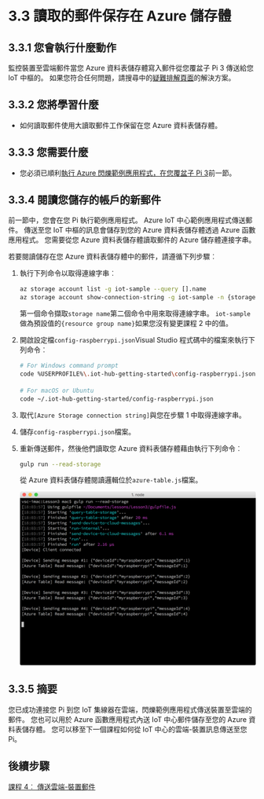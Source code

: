 <properties
 pageTitle="讀取郵件保存在 Azure 儲存體 |Microsoft Azure"
 description="監視您 Azure 資料表儲存體寫入裝置至雲端的郵件。"
 services="iot-hub"
 documentationCenter=""
 authors="shizn"
 manager="timlt"
 tags=""
 keywords=""/>

<tags
 ms.service="iot-hub"
 ms.devlang="multiple"
 ms.topic="article"
 ms.tgt_pltfrm="na"
 ms.workload="na"
 ms.date="10/21/2016"
 ms.author="xshi"/>

# <a name="33-read-messages-persisted-in-azure-storage"></a>3.3 讀取的郵件保存在 Azure 儲存體

## <a name="331-what-will-you-do"></a>3.3.1 您會執行什麼動作

監控裝置至雲端郵件當您 Azure 資料表儲存體寫入郵件從您覆盆子 Pi 3 傳送給您 IoT 中樞的。 如果您符合任何問題，請搜尋中的[疑難排解頁面](iot-hub-raspberry-pi-kit-node-troubleshooting.md)的解決方案。

## <a name="332-what-will-you-learn"></a>3.3.2 您將學習什麼

- 如何讀取郵件使用大讀取郵件工作保留在您 Azure 資料表儲存體。

## <a name="333-what-do-you-need"></a>3.3.3 您需要什麼

- 您必須已順利[執行 Azure 閃爍範例應用程式，在您覆盆子 Pi 3](iot-hub-raspberry-pi-kit-node-lesson3-run-azure-blink.md)前一節。

## <a name="334-read-new-messages-from-your-storage-account"></a>3.3.4 閱讀您儲存的帳戶的新郵件

前一節中，您會在您 Pi 執行範例應用程式。 Azure IoT 中心範例應用程式傳送郵件。 傳送至您 IoT 中樞的訊息會儲存到您的 Azure 資料表儲存體透過 Azure 函數應用程式。 您需要從您 Azure 資料表儲存體讀取郵件的 Azure 儲存體連接字串。

若要閱讀儲存在您 Azure 資料表儲存體中的郵件，請遵循下列步驟︰

1. 執行下列命令以取得連線字串︰

    ```bash
    az storage account list -g iot-sample --query [].name
    az storage account show-connection-string -g iot-sample -n {storage name}
    ```

    第一個命令擷取`storage name`第二個命令中用來取得連線字串。 `iot-sample`做為預設值的`{resource group name}`如果您沒有變更課程 2 中的值。

2. 開啟設定檔`config-raspberrypi.json`Visual Studio 程式碼中的檔案來執行下列命令︰

    ```bash
    # For Windows command prompt
    code %USERPROFILE%\.iot-hub-getting-started\config-raspberrypi.json

    # For macOS or Ubuntu
    code ~/.iot-hub-getting-started/config-raspberrypi.json
    ```

3. 取代`[Azure Storage connection string]`與您在步驟 1 中取得連線字串。
4. 儲存`config-raspberrypi.json`檔案。
5. 重新傳送郵件，然後他們讀取您 Azure 資料表儲存體藉由執行下列命令︰

    ```bash
    gulp run --read-storage
    ```

    從 Azure 資料表儲存體閱讀邏輯位於`azure-table.js`檔案。

    ![大執行-讀取儲存空間](media/iot-hub-raspberry-pi-lessons/lesson3/gulp_read_message.png)

## <a name="335-summary"></a>3.3.5 摘要

您已成功連接您 Pi 到您 IoT 集線器在雲端，閃爍範例應用程式傳送裝置至雲端的郵件。 您也可以用於 Azure 函數應用程式內送 IoT 中心郵件儲存至您的 Azure 資料表儲存體。 您可以移至下一個課程如何從 IoT 中心的雲端-裝置訊息傳送至您 Pi。

## <a name="next-steps"></a>後續步驟

[課程 4︰ 傳送雲端-裝置郵件](iot-hub-raspberry-pi-kit-node-lesson4-send-cloud-to-device-messages.md)
